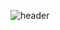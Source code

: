 ![header](https://capsule-render.vercel.app/api?type=wave&color=auto&height=300&section=header&text=huni%20Coding&fontSize=90)

